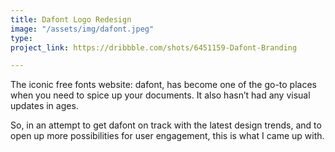 ```yaml
---
title: Dafont Logo Redesign
image: "/assets/img/dafont.jpeg"
type: 
project_link: https://dribbble.com/shots/6451159-Dafont-Branding

---
```

The iconic free fonts website: dafont, has become one of the go-to places when you need to spice up your documents.
It also hasn’t had any visual updates in ages.

So, in an attempt to get dafont on track with the latest design trends, and to open up more possibilities for user engagement, this is what I came up with.